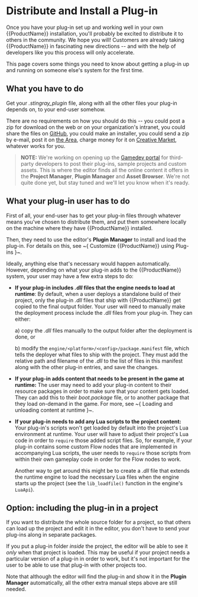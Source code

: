 # Distribute and Install a Plug-in

Once you have your plug-in set up and working well in your own {{ProductName}} installation, you'll probably be excited to distribute it to others in the community. We hope you will! Customers are already taking {{ProductName}} in fascinating new directions -- and with the help of developers like you this process will only accelerate.

This page covers some things you need to know about getting a plug-in up and running on someone else's system for the first time.

## What you have to do

Get your *.stingray_plugin* file, along with all the other files your plug-in depends on, to your end-user somehow.

There are no requirements on how you should do this -- you could post a zip for download on the web or on your organization's intranet, you could share the files on [GitHub](http://www.github.com/), you could make an installer, you could send a zip by e-mail, post it on [the Area](http://area.autodesk.com/), charge money for it on [Creative Market](https://creativemarket.com/), whatever works for you.

>	**NOTE:** We're working on opening up the [Gamedev portal](https://gamedev.autodesk.com/stingray/plugins) for third-party developers to post their plug-ins, sample projects and custom assets. This is where the editor finds all the online content it offers in the **Project Manager**, **Plugin Manager** and **Asset Browser**. We're not quite done yet, but stay tuned and we'll let you know when it's ready.

## What your plug-in user has to do

First of all, your end-user has to get your plug-in files through whatever means you've chosen to distribute them, and put them somewhere locally on the machine where they have {{ProductName}} installed.

Then, they need to use the editor's **Plugin Manager** to install and load the plug-in. For details on this, see ~{ Customize {{ProductName}} using Plug-ins }~.

Ideally, anything else that's necessary would happen automatically. However, depending on what your plug-in adds to the {{ProductName}} system, your user may have a few extra steps to do:

-	**If your plug-in includes *.dll* files that the engine needs to load at runtime**: By default, when a user deploys a standalone build of their project, only the plug-in *.dll* files that ship with {{ProductName}} get copied to the final output folder. Your user will need to manually make the deployment process include the *.dll* files from your plug-in. They can either:

 	a)	copy the *.dll* files manually to the output folder after the deployment is done, or

	b)	modify the `engine/<platform>/<config>/package.manifest` file, which tells the deployer what files to ship with the project. They must add the relative path and filename of the *.dll* to the list of files in this manifest along with the other plug-in entries, and save the changes.

-	**If your plug-in adds content that needs to be present in the game at runtime:** The user may need to add your plug-in content to their resource packages in order to make sure that your content gets loaded. They can add this to their *boot.package* file, or to another package that they load on-demand in the game. For more, see ~{ Loading and unloading content at runtime }~.

-	**If your plug-in needs to add any Lua scripts to the project content:** Your plug-in's scripts won't get loaded by default into the project's Lua environment at runtime. Your user will have to adjust their project's Lua code in order to `require` those added script files. So, for example, if your plug-in contains some custom Flow nodes that are implemented in accompanying Lua scripts, the user needs to `require` those scripts from within their own gameplay code in order for the Flow nodes to work.

	Another way to get around this might be to create a *.dll* file that extends the runtime engine to load the necessary Lua files when the engine starts up the project (see the `lib_loadfile()` function in the engine's `LuaApi`).

## Option: including the plug-in in a project

If you want to distribute the whole source folder for a project, so that others can load up the project and edit it in the editor, you don't have to send your plug-ins along in separate packages.

If you put a plug-in folder *inside* the project, the editor will be able to see it *only* when that project is loaded. This may be useful if your project needs a particular version of a plug-in in order to work, but it's not important for the user to be able to use that plug-in with other projects too.

Note that although the editor will find the plug-in and show it in the **Plugin Manager** automatically, all the other extra manual steps above are still needed.
